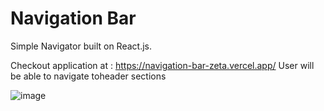 # Navigation Bar


Simple Navigator built on React.js.

Checkout application at : https://navigation-bar-zeta.vercel.app/
User will be able to navigate toheader sections 

![image](https://user-images.githubusercontent.com/107784718/184370409-b0e1eef9-4968-4e76-b946-b575ceec6b79.png)
